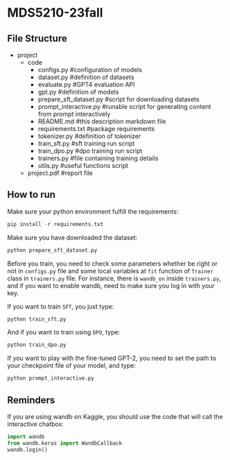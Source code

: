 # MDS5210-23fall

## File Structure

- project
    - code
        - configs.py #configuration of models
        - dataset.py #definition of datasets
        - evaluate.py #GPT4 evaluation API
        - gpt.py #definition of models
        - prepare_sft_dataset.py #script for downloading datasets
        - prompt_interactive.py #runable script for generating content from prompt interactively
        - README.md #this description markdown file
        - requirements.txt #package requirements
        - tokenizer.py #definition of tokenizer
        - train_sft.py #sft training run script
        - train_dpo.py #dpo training run script
        - trainers.py #file containing training details
        - utils.py #useful functions script
    - project.pdf #report file

## How to run

Make sure your python environment fulfill the requirements:

```python
pip install -r requirements.txt
```

Make sure you have downloaded the dataset:

```python
python prepare_sft_dataset.py
```

Before you train, you need to check some parameters whether be right or not in `configs.py` file and some local variables at `fit` function of `Trainer` class in `trainers.py` file. For instance, there is `wandb_on` inside `trainers.py`, and if you want to enable wandb, need to make sure you log in with your key.

If you want to train `SFT`, you just type:
```python
python train_sft.py
```

And if you want to train using `DPO`, type:

```python
python train_dpo.py
```

If you want to play with the fine-tuned GPT-2, you need to set the path to your checkpoint file of your model, and type:
```python
python prompt_interactive.py
```

## Reminders

If you are using wandb on Kaggle, you should use the code that will call the interactive chatbox:

```python
import wandb
from wandb.keras import WandbCallback
wandb.login()
```